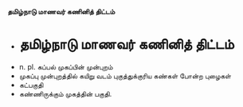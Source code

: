 **தமிழ்நாடு மாணவர் கணினித் திட்டம்**
- # தமிழ்நாடு மாணவர் கணினித் திட்டம்
- n. pl. கப்பல் முகப்பின் முன்புறம்
- முகப்பு முன்புறத்தில் கயிறு வடம் புகுத்துக்குரிய கண்கள் போன்ற புழைகள்
- கட்பகுதி
- கண்ணிருக்கும் முகத்தின் பகுதி.

